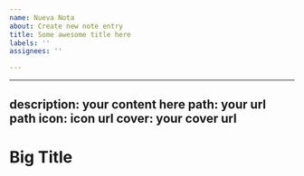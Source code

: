 ```yaml
---
name: Nueva Nota
about: Create new note entry
title: Some awesome title here
labels: ''
assignees: ''

---
```


---
description: your content here
path: your url path
icon: icon url
cover: your cover url
---

# Big Title
